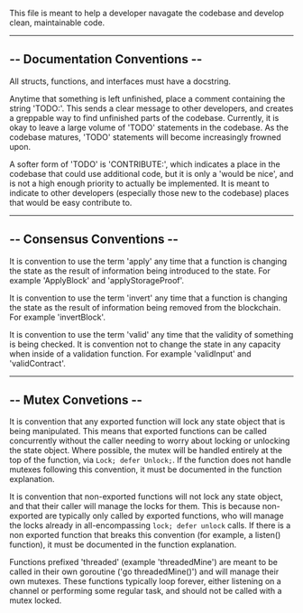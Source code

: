 This file is meant to help a developer navagate the codebase and develop clean,
maintainable code.

-------------------------------
-- Documentation Conventions --
-------------------------------

All structs, functions, and interfaces must have a docstring.

Anytime that something is left unfinished, place a comment containing the
string 'TODO:'. This sends a clear message to other developers, and creates a
greppable way to find unfinished parts of the codebase. Currently, it is okay
to leave a large volume of 'TODO' statements in the codebase. As the codebase
matures, 'TODO' statements will become increasingly frowned upon.

A softer form of 'TODO' is 'CONTRIBUTE:', which indicates a place in the
codebase that could use additional code, but it is only a 'would be nice', and
is not a high enough priority to actually be implemented. It is meant to
indicate to other developers (especially those new to the codebase) places that
would be easy contribute to.

---------------------------
-- Consensus Conventions --
---------------------------

It is convention to use the term 'apply' any time that a function is changing
the state as the result of information being introduced to the state. For
example 'ApplyBlock' and 'applyStorageProof'.

It is convention to use the term 'invert' any time that a function is changing
the state as the result of information being removed from the blockchain. For
example 'invertBlock'.

It is convention to use the term 'valid' any time that the validity of
something is being checked. It is convention not to change the state in any
capacity when inside of a validation function. For example 'validInput' and
'validContract'.

----------------------
-- Mutex Convetions --
----------------------

It is convention that any exported function will lock any state object that is
being manipulated. This means that exported functions can be called
concurrently without the caller needing to worry about locking or unlocking the
state object. Where possible, the mutex will be handled entirely at the top of
the function, via `Lock; defer Unlock;`. If the function does not handle
mutexes following this convention, it must be documented in the function
explanation.

It is convention that non-exported functions will not lock any state object,
and that their caller will manage the locks for them. This is because
non-exported are typically only called by exported functions, who will manage
the locks already in all-encompassing `lock; defer unlock` calls. If there is a
non exported function that breaks this convention (for example, a listen()
function), it must be documented in the function explanation.

Functions prefixed 'threaded' (example 'threadedMine') are meant to be called
in their own goroutine ('go threadedMine()') and will manage their own mutexes.
These functions typically loop forever, either listening on a channel or
performing some regular task, and should not be called with a mutex locked.

